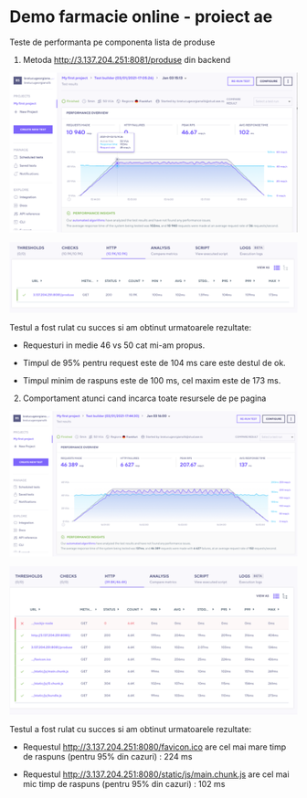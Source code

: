 # Demo farmacie online - proiect ae
Teste de performanta pe componenta lista de produse

1. Metoda http://3.137.204.251:8081/produse din backend

![alt_text](https://github.com/georgianabratucu/ae-online-store/blob/main/i1.png)


![alt_text](https://github.com/georgianabratucu/ae-online-store/blob/main/i2.png)


Testul a fost rulat cu succes si am obtinut urmatoarele rezultate:

- Requesturi in medie 46 vs 50 cat mi-am propus.

- Timpul de 95% pentru request este de 104 ms care este destul de ok.

- Timpul minim de raspuns este de 100 ms, cel maxim este de 173 ms.



2. Comportament atunci cand incarca toate resursele de pe pagina

![alt_text](https://github.com/georgianabratucu/ae-online-store/blob/main/i3.png)


![alt_text](https://github.com/georgianabratucu/ae-online-store/blob/main/i4.png)

Testul a fost rulat cu succes si am obtinut urmatoarele rezultate:

- Requestul http://3.137.204.251:8080/favicon.ico are cel mai mare timp de raspuns (pentru 95% din cazuri) : 224 ms

- Requestul http://3.137.204.251:8080/static/js/main.chunk.js are cel mai mic timp de raspuns (pentru 95% din cazuri) : 102 ms
